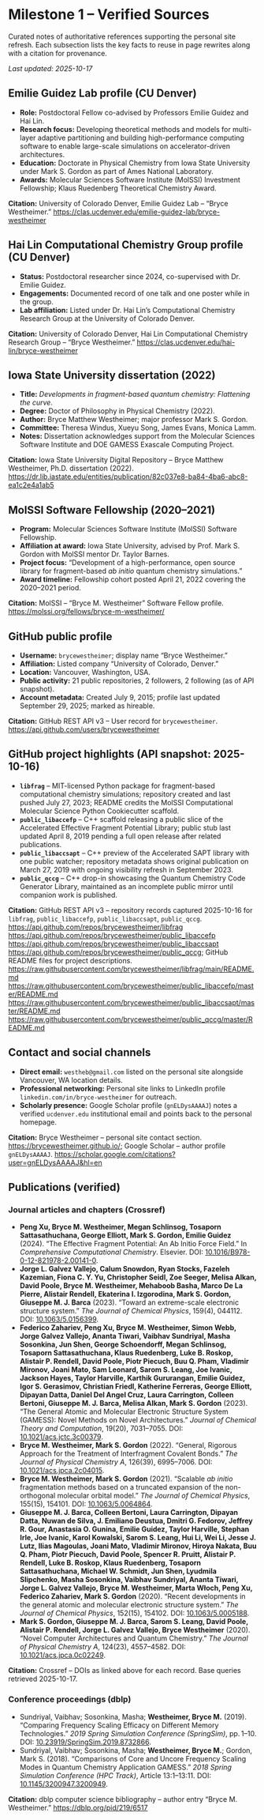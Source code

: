 # Milestone 1 – Verified Sources

Curated notes of authoritative references supporting the personal site refresh. Each subsection lists the key facts to reuse in page rewrites along with a citation for provenance.

*Last updated: 2025-10-17*

## Emilie Guidez Lab profile (CU Denver)

- **Role:** Postdoctoral Fellow co-advised by Professors Emilie Guidez and Hai Lin.
- **Research focus:** Developing theoretical methods and models for multi-layer adaptive partitioning and building high-performance computing software to enable large-scale simulations on accelerator-driven architectures.
- **Education:** Doctorate in Physical Chemistry from Iowa State University under Mark S. Gordon as part of Ames National Laboratory.
- **Awards:** Molecular Sciences Software Institute (MolSSI) Investment Fellowship; Klaus Ruedenberg Theoretical Chemistry Award.

**Citation:** University of Colorado Denver, Emilie Guidez Lab – “Bryce Westheimer.” <https://clas.ucdenver.edu/emilie-guidez-lab/bryce-westheimer>

## Hai Lin Computational Chemistry Group profile (CU Denver)

- **Status:** Postdoctoral researcher since 2024, co-supervised with Dr. Emilie Guidez.
- **Engagements:** Documented record of one talk and one poster while in the group.
- **Lab affiliation:** Listed under Dr. Hai Lin’s Computational Chemistry Research Group at the University of Colorado Denver.

**Citation:** University of Colorado Denver, Hai Lin Computational Chemistry Research Group – “Bryce Westheimer.” <https://clas.ucdenver.edu/hai-lin/bryce-westheimer>

## Iowa State University dissertation (2022)

- **Title:** *Developments in fragment-based quantum chemistry: Flattening the curve*.
- **Degree:** Doctor of Philosophy in Physical Chemistry (2022).
- **Author:** Bryce Matthew Westheimer; major professor Mark S. Gordon.
- **Committee:** Theresa Windus, Xueyu Song, James Evans, Monica Lamm.
- **Notes:** Dissertation acknowledges support from the Molecular Sciences Software Institute and DOE GAMESS Exascale Computing Project.

**Citation:** Iowa State University Digital Repository – Bryce Matthew Westheimer, Ph.D. dissertation (2022). <https://dr.lib.iastate.edu/entities/publication/82c037e8-ba84-4ba6-abc8-ea1c2e4a1ab5>

## MolSSI Software Fellowship (2020–2021)

- **Program:** Molecular Sciences Software Institute (MolSSI) Software Fellowship.
- **Affiliation at award:** Iowa State University, advised by Prof. Mark S. Gordon with MolSSI mentor Dr. Taylor Barnes.
- **Project focus:** “Development of a high-performance, open source library for fragment-based *ab initio* quantum chemistry simulations.”
- **Award timeline:** Fellowship cohort posted April 21, 2022 covering the 2020–2021 period.

**Citation:** MolSSI – “Bryce M. Westheimer” Software Fellow profile. <https://molssi.org/fellows/bryce-m-westheimer/>

## GitHub public profile

- **Username:** `brycewestheimer`; display name “Bryce Westheimer.”
- **Affiliation:** Listed company “University of Colorado, Denver.”
- **Location:** Vancouver, Washington, USA.
- **Public activity:** 21 public repositories, 2 followers, 2 following (as of API snapshot).
- **Account metadata:** Created July 9, 2015; profile last updated September 29, 2025; marked as hireable.

**Citation:** GitHub REST API v3 – User record for `brycewestheimer`. <https://api.github.com/users/brycewestheimer>

## GitHub project highlights (API snapshot: 2025-10-16)

- **`libfrag`** – MIT-licensed Python package for fragment-based computational chemistry simulations; repository created and last pushed July 27, 2023; README credits the MolSSI Computational Molecular Science Python Cookiecutter scaffold.
- **`public_libaccefp`** – C++ scaffold releasing a public slice of the Accelerated Effective Fragment Potential Library; public stub last updated April 8, 2019 pending a full open release after related publications.
- **`public_libaccsapt`** – C++ preview of the Accelerated SAPT library with one public watcher; repository metadata shows original publication on March 27, 2019 with ongoing visibility refresh in September 2023.
- **`public_qccg`** – C++ drop-in showcasing the Quantum Chemistry Code Generator Library, maintained as an incomplete public mirror until companion work is published.

**Citation:** GitHub REST API v3 – repository records captured 2025-10-16 for `libfrag`, `public_libaccefp`, `public_libaccsapt`, `public_qccg`. <https://api.github.com/repos/brycewestheimer/libfrag> <https://api.github.com/repos/brycewestheimer/public_libaccefp> <https://api.github.com/repos/brycewestheimer/public_libaccsapt> <https://api.github.com/repos/brycewestheimer/public_qccg>; GitHub README files for project descriptions. <https://raw.githubusercontent.com/brycewestheimer/libfrag/main/README.md> <https://raw.githubusercontent.com/brycewestheimer/public_libaccefp/master/README.md> <https://raw.githubusercontent.com/brycewestheimer/public_libaccsapt/master/README.md> <https://raw.githubusercontent.com/brycewestheimer/public_qccg/master/README.md>

## Contact and social channels

- **Direct email:** `westheb@gmail.com` listed on the personal site alongside Vancouver, WA location details.
- **Professional networking:** Personal site links to LinkedIn profile `linkedin.com/in/bryce-westheimer` for outreach.
- **Scholarly presence:** Google Scholar profile (`gnELDysAAAAJ`) notes a verified `ucdenver.edu` institutional email and points back to the personal homepage.

**Citation:** Bryce Westheimer – personal site contact section. <https://brycewestheimer.github.io/>; Google Scholar – author profile `gnELDysAAAAJ`. <https://scholar.google.com/citations?user=gnELDysAAAAJ&hl=en>

## Publications (verified)

### Journal articles and chapters (Crossref)

- **Peng Xu, Bryce M. Westheimer, Megan Schlinsog, Tosaporn Sattasathuchana, George Elliott, Mark S. Gordon, Emilie Guidez** (2024). “The Effective Fragment Potential: An Ab Initio Force Field.” In *Comprehensive Computational Chemistry*. Elsevier. DOI: [10.1016/B978-0-12-821978-2.00141-0](https://doi.org/10.1016/B978-0-12-821978-2.00141-0).
- **Jorge L. Galvez Vallejo, Calum Snowdon, Ryan Stocks, Fazeleh Kazemian, Fiona C. Y. Yu, Christopher Seidl, Zoe Seeger, Melisa Alkan, David Poole, Bryce M. Westheimer, Mehaboob Basha, Marco De La Pierre, Alistair Rendell, Ekaterina I. Izgorodina, Mark S. Gordon, Giuseppe M. J. Barca** (2023). “Toward an extreme-scale electronic structure system.” *The Journal of Chemical Physics*, 159(4), 044112. DOI: [10.1063/5.0156399](https://doi.org/10.1063/5.0156399).
- **Federico Zahariev, Peng Xu, Bryce M. Westheimer, Simon Webb, Jorge Galvez Vallejo, Ananta Tiwari, Vaibhav Sundriyal, Masha Sosonkina, Jun Shen, George Schoendorff, Megan Schlinsog, Tosaporn Sattasathuchana, Klaus Ruedenberg, Luke B. Roskop, Alistair P. Rendell, David Poole, Piotr Piecuch, Buu Q. Pham, Vladimir Mironov, Joani Mato, Sam Leonard, Sarom S. Leang, Joe Ivanic, Jackson Hayes, Taylor Harville, Karthik Gururangan, Emilie Guidez, Igor S. Gerasimov, Christian Friedl, Katherine Ferreras, George Elliott, Dipayan Datta, Daniel Del Angel Cruz, Laura Carrington, Colleen Bertoni, Giuseppe M. J. Barca, Melisa Alkan, Mark S. Gordon** (2023). “The General Atomic and Molecular Electronic Structure System (GAMESS): Novel Methods on Novel Architectures.” *Journal of Chemical Theory and Computation*, 19(20), 7031–7055. DOI: [10.1021/acs.jctc.3c00379](https://doi.org/10.1021/acs.jctc.3c00379).
- **Bryce M. Westheimer, Mark S. Gordon** (2022). “General, Rigorous Approach for the Treatment of Interfragment Covalent Bonds.” *The Journal of Physical Chemistry A*, 126(39), 6995–7006. DOI: [10.1021/acs.jpca.2c04015](https://doi.org/10.1021/acs.jpca.2c04015).
- **Bryce M. Westheimer, Mark S. Gordon** (2021). “Scalable *ab initio* fragmentation methods based on a truncated expansion of the non-orthogonal molecular orbital model.” *The Journal of Chemical Physics*, 155(15), 154101. DOI: [10.1063/5.0064864](https://doi.org/10.1063/5.0064864).
- **Giuseppe M. J. Barca, Colleen Bertoni, Laura Carrington, Dipayan Datta, Nuwan de Silva, J. Emiliano Deustua, Dmitri G. Fedorov, Jeffrey R. Gour, Anastasia O. Gunina, Emilie Guidez, Taylor Harville, Stephan Irle, Joe Ivanic, Karol Kowalski, Sarom S. Leang, Hui Li, Wei Li, Jesse J. Lutz, Ilias Magoulas, Joani Mato, Vladimir Mironov, Hiroya Nakata, Buu Q. Pham, Piotr Piecuch, David Poole, Spencer R. Pruitt, Alistair P. Rendell, Luke B. Roskop, Klaus Ruedenberg, Tosaporn Sattasathuchana, Michael W. Schmidt, Jun Shen, Lyudmila Slipchenko, Masha Sosonkina, Vaibhav Sundriyal, Ananta Tiwari, Jorge L. Galvez Vallejo, **Bryce M. Westheimer**, Marta Włoch, Peng Xu, Federico Zahariev, Mark S. Gordon** (2020). “Recent developments in the general atomic and molecular electronic structure system.” *The Journal of Chemical Physics*, 152(15), 154102. DOI: [10.1063/5.0005188](https://doi.org/10.1063/5.0005188).
- **Mark S. Gordon, Giuseppe M. J. Barca, Sarom S. Leang, David Poole, Alistair P. Rendell, Jorge L. Galvez Vallejo, Bryce Westheimer** (2020). “Novel Computer Architectures and Quantum Chemistry.” *The Journal of Physical Chemistry A*, 124(23), 4557–4582. DOI: [10.1021/acs.jpca.0c02249](https://doi.org/10.1021/acs.jpca.0c02249).

**Citation:** Crossref – DOIs as linked above for each record. Base queries retrieved 2025-10-17.

### Conference proceedings (dblp)

- Sundriyal, Vaibhav; Sosonkina, Masha; **Westheimer, Bryce M.** (2019). “Comparing Frequency Scaling Efficacy on Different Memory Technologies.” *2019 Spring Simulation Conference (SpringSim)*, pp. 1–10. DOI: [10.23919/SpringSim.2019.8732866](https://doi.org/10.23919/SpringSim.2019.8732866).
- Sundriyal, Vaibhav; Sosonkina, Masha; **Westheimer, Bryce M.**; Gordon, Mark S. (2018). “Comparisons of Core and Uncore Frequency Scaling Modes in Quantum Chemistry Application GAMESS.” *2018 Spring Simulation Conference (HPC Track)*, Article 13:1–13:11. DOI: [10.1145/3200947.3200949](https://doi.org/10.1145/3200947.3200949).

**Citation:** dblp computer science bibliography – author entry “Bryce M. Westheimer.” <https://dblp.org/pid/219/6517>
